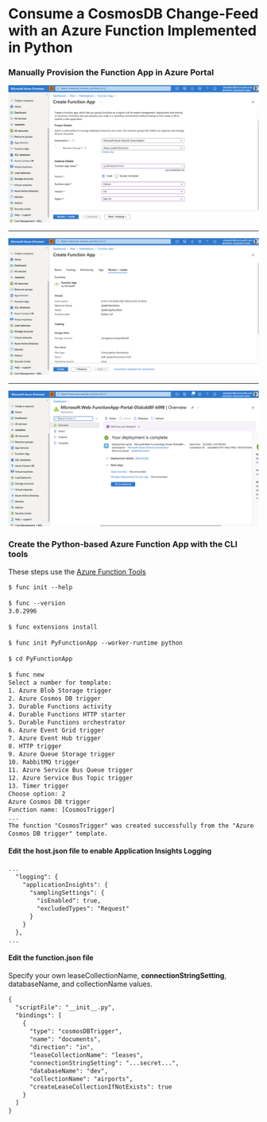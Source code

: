 # Consume a CosmosDB Change-Feed with an Azure Function Implemented in Python

### Manually Provision the Function App in Azure Portal 

<p align="center" width="95%">
  <img src="img/provision-function-1.png">
</p>

---

<p align="center" width="95%">
  <img src="img/provision-function-2.png">
</p>

---

<p align="center" width="95%">
  <img src="img/provision-function-3.png">
</p>

### Create the Python-based Azure Function App with the CLI tools

These steps use the [Azure Function Tools](https://docs.microsoft.com/en-us/azure/azure-functions/functions-run-local)

```
$ func init --help

$ func --version
3.0.2996

$ func extensions install

$ func init PyFunctionApp --worker-runtime python

$ cd PyFunctionApp

$ func new
Select a number for template:
1. Azure Blob Storage trigger
2. Azure Cosmos DB trigger
3. Durable Functions activity
4. Durable Functions HTTP starter
5. Durable Functions orchestrator
6. Azure Event Grid trigger
7. Azure Event Hub trigger
8. HTTP trigger
9. Azure Queue Storage trigger
10. RabbitMQ trigger
11. Azure Service Bus Queue trigger
12. Azure Service Bus Topic trigger
13. Timer trigger
Choose option: 2
Azure Cosmos DB trigger
Function name: [CosmosTrigger]
...
The function "CosmosTrigger" was created successfully from the "Azure Cosmos DB trigger" template.
```

#### Edit the host.json file to enable Application Insights Logging

```
...
  "logging": {
    "applicationInsights": {
      "samplingSettings": {
        "isEnabled": true,
        "excludedTypes": "Request"
      }
    }
  },
...
```


#### Edit the function.json file

Specify your own leaseCollectionName, **connectionStringSetting**, databaseName, 
and collectionName values.

```
{
  "scriptFile": "__init__.py",
  "bindings": [
    {
      "type": "cosmosDBTrigger",
      "name": "documents",
      "direction": "in",
      "leaseCollectionName": "leases",
      "connectionStringSetting": "...secret...",
      "databaseName": "dev",
      "collectionName": "airports",
      "createLeaseCollectionIfNotExists": true
    }
  ]
}
```